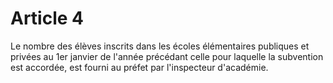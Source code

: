 # Article 4

Le nombre des élèves inscrits dans les écoles élémentaires publiques et privées au 1er janvier de l'année précédant celle pour laquelle la subvention est accordée, est fourni au préfet par l'inspecteur d'académie.
